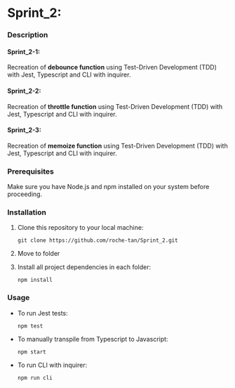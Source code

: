# Sprint_2: 

### Description
#### Sprint_2-1: 
Recreation of **debounce function** using Test-Driven Development (TDD) with Jest, Typescript and CLI with inquirer.

#### Sprint_2-2: 
Recreation of **throttle function** using Test-Driven Development (TDD) with Jest, Typescript and CLI with inquirer.

#### Sprint_2-3: 
Recreation of **memoize function** using Test-Driven Development (TDD) with Jest, Typescript and CLI with inquirer.

### Prerequisites

Make sure you have Node.js and npm installed on your system before proceeding.

### Installation

1. Clone this repository to your local machine:


   `git clone https://github.com/roche-tan/Sprint_2.git `


2. Move to folder

3. Install all project dependencies in each folder:


    `npm install`


### Usage

- To run Jest tests:

    `npm test`


- To manually transpile from Typescript to Javascript:

    `npm start`
    
- To run CLI with inquirer:

    `npm run cli`
